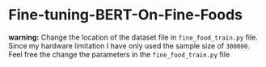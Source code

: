 # Fine-tuning-BERT-On-Fine-Foods

**warning:**
Change the location of the dataset file in `fine_food_train.py` file.
Since my hardware limitation I have only used the sample size of `300000`. Feel free the change the parameters in the `fine_food_train.py` file



